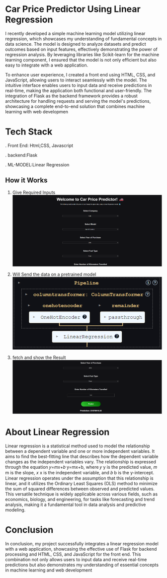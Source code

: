 
# Car Price Predictor Using Linear Regression

I recently developed a simple machine learning model utilizing linear regression, which showcases my understanding of fundamental concepts in data science. The model is designed to analyze datasets and predict outcomes based on input features, effectively demonstrating the power of regression analysis. By leveraging libraries like Scikit-learn for the machine learning component, I ensured that the model is not only efficient but also easy to integrate with a web application.

To enhance user experience, I created a front end using HTML, CSS, and JavaScript, allowing users to interact seamlessly with the model. The intuitive interface enables users to input data and receive predictions in real-time, making the application both functional and user-friendly. The integration of Flask as the backend framework provides a robust architecture for handling requests and serving the model's predictions, showcasing a complete end-to-end solution that combines machine learning with web developmen
# Tech Stack
. Front End: Html,CSS, Javascript

. backend:Flask 

. ML-MODEL:Linear Regression








## How it Works

1. Give Required Inputs 
![Alt text](images/i1.png)


2. Will Send the data on a pretrained model
![Alt text](images/i2.png)



3. fetch and show the Result
![Alt text](images/i3.png)




# About Linear Regression

Linear regression is a statistical method used to model the relationship between a dependent variable and one or more independent variables. It aims to find the best-fitting line that describes how the dependent variable changes as the independent variables vary. The relationship is expressed through the equation 
𝑦=𝑚𝑥+𝑏
y=mx+b, where 
𝑦
y is the predicted value, 
𝑚
m is the slope, 
𝑥
x is the independent variable, and 
𝑏
b is the y-intercept. Linear regression operates under the assumption that this relationship is linear, and it utilizes the Ordinary Least Squares (OLS) method to minimize the sum of squared differences between observed and predicted values. This versatile technique is widely applicable across various fields, such as economics, biology, and engineering, for tasks like forecasting and trend analysis, making it a fundamental tool in data analysis and predictive modeling.

# Conclusion

In conclusion, my project successfully integrates a linear regression model with a web application, showcasing the effective use of Flask for backend processing and HTML, CSS, and JavaScript for the front end. This combination not only allows users to input data and receive real-time predictions but also demonstrates my understanding of essential concepts in machine learning and web development